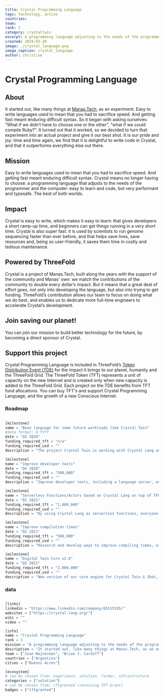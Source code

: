 ```yaml
---
title: Crystal Programming Language
tags: technology, active
countries: 
team: 
rank: 1
category: crystaltwin
excerpt: A programming language adjusting to the needs of the programmer and the computer - the best of both worlds.
created: 2019-03-20
image: ./crystal_language.png
image_caption: crystal_language
author: christine
---
```



# Crystal Programming Language

## About

It started out, like many things at [Manas.Tech](https://manas.tech/), as an experiment. Easy to write languages used to mean that you had to sacrifice speed. And getting fast meant enduring difficult syntax. So it began with asking ourselves: “What if we didn’t have to choose one or the other”, “what if we could compile Ruby?”. It turned out that it worked, so we decided to turn that experiment into an actual project and give it our best shot. It is our pride and joy: time and time again, we find that it is delightful to write code in Crystal, and that it outperforms everything else out there.

## Mission

Easy to write languages used to mean that you had to sacrifice speed. And getting fast meant enduring difficult syntax. Crystal means no longer having to choose: a programming language that adjusts to the needs of the programmer and the computer: easy to learn and code, but very performant and typesafe. The best of both worlds.

## Impact

Crystal is easy to write, which makes it easy to learn: that gives developers a short ramp-up time, and beginners can get things running in a very short time. Crystal is also super fast: it is used by scientists to run genome sequencing faster than ever before, and that helps save lives, save resources and, being so user-friendly, it saves them time in costly and tedious maintenance.

## Powered by ThreeFold

Crystal is a project of Manas.Tech, built along the years with the support of the community and Manas’ own: we match the contributions of the community to double every dollar’s impact. But it means that a great deal of effort goes, not only into developing the language, but also into trying to get funding. ThreeFold’s contribution allows our team to focus on doing what we do best, and enables us to dedicate more full-time engineers to accelerate Crystal’s development.

## Join saving our planet!

You can join our mission to build better technology for the future, by becoming a direct sponsor of Crystal.

## Support this project

Crystal Programming Language is included in ThreeFold’s [Token Distribution Event (TDE)](https://wiki.threefold.io/#/tdeoverview)</a> for the impact it brings to our planet, humanity and the ThreeFold Grid.
The ThreeFold Token (TFT) represents a unit of capacity on the new Internet and is created only when new capacity is added to the ThreeFold Grid.
Each project on the TDE benefits from TFT fund allocations. You can buy TFT's and support Crystal Programming Language, and the growth of a new Conscious Internet.


### Roadmap

```python

[milestone]
name = "Base language for some future workloads like Crystal Twin"
#date format: Q YYYY
date = "Q3 2020"
funding_required_tft = "n/a"
funding_required_usd = ""
description = "The project Crystal Twin is working with Crystal Lang and runs on top of the grid."

[milestone]
name = "Improve developer tools"
date = "Q4 2020"
funding_required_tft = "500,000"
funding_required_usd = ""
description = "Improve developer tools, including a language server, editor tooling and debugging tools. With that, we want to continue improving the Crystal experience for developers and bringing it up to par with other languages."

[milestone]
name = "Serverless Functions/Actors based on Crystal Lang on top of TFGrid"
date = "Q1 2021"
funding_required_tft = "1,000,000"
funding_required_usd = ""
description = "By using Crystal Lang as serverless functions, everyone developer in world can use the TFGrid in green and super efficient way. Serverless functions are the new hype, we want to show how this can be done more sustainable"

[milestone]
name = "Improve compilation times"
date = "Q1 2021"
funding_required_tft = "500,000"
funding_required_usd = ""
description = "Research and develop ways to improve compiling times, either by incremental compilation or alternative strategies."

[milestone]
name = "Digital Twin Core v2.0"
date = "Q2 2021"
funding_required_tft = "2,000,000"
funding_required_usd = ""
description = "New version of our core engine for Crystal Twin & 3bot, created in Crystal lang, leading to even more efficiency."

```


### data

```python

[links]
linkedin = "https://www.linkedin.com/company/65515595/"
websites = ["https://crystal-lang.org/"]
wiki = ""
video = ""

[info]
name = "Crystal Programming Language"
rank = 3
mission = "A programming language adjusting to the needs of the programmer and the computer - the best of both worlds."
description = "It started out, like many things at Manas.Tech, as an experiment. Easy to write languages used to mean that you had to sacrifice speed. And getting fast meant enduring difficult syntax. So it began with asking ourselves: “What if we didn’t have to choose one or the other”, “what if we could compile Ruby?”. It turned out that it worked, so we decided to turn that experiment into an actual project and give it our best shot. It is our pride and joy: time and time again, we find that it is delightful to write code in Crystal, and that it outperforms everything else out there."
team = ["Juan Wajnerman", "Brian J. Cardiff"]
countries = ["Argentina"]
cities = ["Buenos Aires"]

[ecosystem]
# can be chosen from: experience, solution, farmer, infrastructure
categories = ["solution"]
# can be chosen from: tftgranted (receiving TFT Grant)
badges = ["tftgranted"]

```
